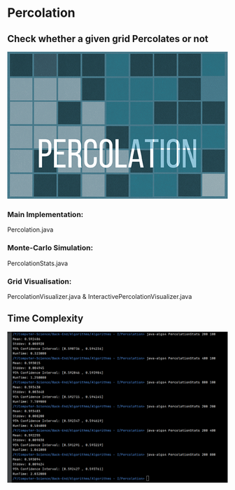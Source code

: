 # Percolation
## Check whether a given grid Percolates or not

<img src="Percolation/logo.png">

<h3> Main Implementation:</h3> Percolation.java
<h3>Monte-Carlo Simulation:</h3> PercolationStats.java
<h3>Grid Visualisation:</h3> PercolationVisualizer.java & InteractivePercolationVisualizer.java

## Time Complexity

<img src="Percolation/Time-Complexity.png">

